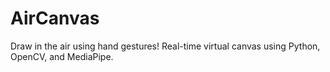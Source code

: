 # AirCanvas
Draw in the air using hand gestures! Real-time virtual canvas using Python, OpenCV, and MediaPipe.
